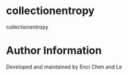 # collectionentropy
collectionentropy
# Author Information 
Developed and maintained by Enci Chen and Le 
